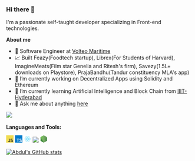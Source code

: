 ### Hi there 👋

I'm a passionate self-taught developer specializing in Front-end technologies.

**About me**
- 💼 Software Engineer at [Volteo Maritime](https://volteomaritime.com)
- 📈 Built Feazy(Foodtech startup), Librex(For Students of Harvard), ImagineMeats(Film star Genelia and Ritesh's firm), Savezy(1.5L+ downloads on Playstore), PrajaBandhu(Tandur constituency MLA's app)
- 🔭 I’m currently working on Decentralized Apps using Solidity and Ethereum
- 🌱 I’m currently learning Artificial Intelligence and Block Chain from [IIIT-Hyderabad](https://www.iiit.ac.in)
- 💬 Ask me about anything [here](https://abdulghani.tech/contact)

![](https://komarev.com/ghpvc/?username=abdulghanitech)

**Languages and Tools:**  

<code><img height="20" src="https://raw.githubusercontent.com/github/explore/80688e429a7d4ef2fca1e82350fe8e3517d3494d/topics/javascript/javascript.png"></code>
<code><img height="20" src="https://raw.githubusercontent.com/github/explore/80688e429a7d4ef2fca1e82350fe8e3517d3494d/topics/typescript/typescript.png"></code>
<code><img height="20" src="https://raw.githubusercontent.com/github/explore/80688e429a7d4ef2fca1e82350fe8e3517d3494d/topics/react/react.png"></code>
<code><img height="20" src="https://www.vedadigital.io/_next/static/images/nextjsLogo-6338e3b1fefffb51443e613edd2a6b19.png"></code>
<code><img height="20" src="https://raw.githubusercontent.com/github/explore/80688e429a7d4ef2fca1e82350fe8e3517d3494d/topics/nodejs/nodejs.png"></code>

[![Abdul's GitHub stats](https://github-readme-stats.vercel.app/api?username=abdulghanitech)](#)

